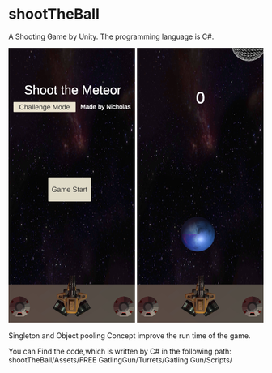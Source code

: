 # shootTheBall
A Shooting Game by Unity.
The programming language is  C#.

<div>
<img src="ShootTheMeteorInitialScreen.jpg" width="250">

<img src="ShootTheMeteorPlayingScreen.jpg" width="250">
</div>


Singleton and Object pooling Concept improve the run time of the game.


You can Find the code,which is written by C# in the following path: shootTheBall/Assets/FREE GatlingGun/Turrets/Gatling Gun/Scripts/

